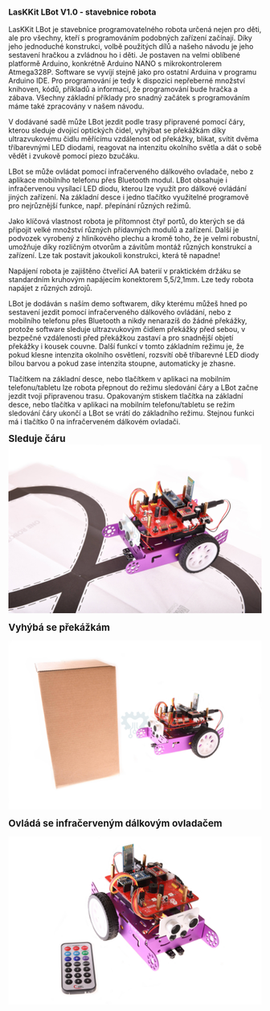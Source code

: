 <h3><span style="font-size: 12pt;"><strong>LasKKit LBot V1.0 - stavebnice robota</strong></span></h3>
<p>LasKKit LBot je&nbsp;<span>stavebnice programovatelného robota určená nejen pro děti, ale pro všechny, kteří s programováním podobných zařízení začínají. Díky jeho jednoduché konstrukci, volbě použitých dílů a našeho návodu je jeho sestavení hračkou a zvládnou ho i děti. Je postaven na velmi oblíbené platformě Arduino, konkrétně Arduino NANO s mikrokontrolerem Atmega328P. Software se vyvíjí stejně jako pro ostatní Arduina v programu Arduino IDE. Pro programování je tedy k dispozici nepřeberné množství knihoven, kódů, příkladů a informací, že programování bude hračka a zábava. Všechny základní příklady pro snadný začátek s programováním máme také zpracovány v našem návodu.</span></p>
<p><span>V dodávané sadě může LBot jezdit podle trasy připravené pomocí čáry, kterou sleduje dvojicí optických čidel, vyhýbat se překážkám díky ultrazvukovému čidlu měřícímu vzdálenost od překážky, blikat, svítit dvěma tříbarevnými LED diodami, reagovat na intenzitu okolního světla a dát o sobě vědět i zvukově pomocí piezo bzučáku.</span></p>
<p><span>LBot se může ovládat pomocí infračerveného dálkového ovladače, nebo z aplikace mobilního telefonu přes Bluetooth modul. LBot obsahuje i infračervenou vysílací LED diodu, kterou lze využít pro dálkové ovládání jiných zařízení. Na základní desce i jedno tlačítko využitelné programově pro nejrůznější funkce, např. přepínání různých režimů.</span></p>
<p><span>Jako klíčová vlastnost robota je přítomnost čtyř portů, do kterých se dá připojit velké množství různých přídavných modulů a zařízení. Další je p</span><span>odvozek vyrobený z hliníkového plechu a kromě toho, že je velmi robustní, umožňuje díky rozličným otvorům a závitům montáž různých konstrukcí a zařízení. Lze tak postavit jakoukoli konstrukci, která tě napadne!</span></p>
<p><span>Napájení robota je zajištěno čtveřicí AA baterií v praktickém držáku se standardním kruhovým napájecím konektorem 5,5/2,1mm. Lze tedy robota napájet z různých zdrojů.</span></p>
<p>LBot je dodáván s naším demo softwarem, díky kterému můžeš hned po sestavení jezdit pomocí infračerveného dálkového ovládání, nebo z mobilního telefonu přes Bluetooth a nikdy nenarazíš do žádné překážky, protože software sleduje ultrazvukovým čidlem překážky před sebou, v bezpečné vzdálenosti před překážkou zastaví a pro snadnější objetí překážky i kousek couvne. Další funkcí v&nbsp;tomto základním režimu je, že pokud klesne intenzita okolního osvětlení, rozsvítí obě tříbarevné LED diody bílou barvou a pokud zase intenzita stoupne, automaticky je zhasne.</p>
<p>Tlačítkem na základní desce, nebo tlačítkem v&nbsp;aplikaci na mobilním telefonu/tabletu lze robota přepnout do režimu sledování čáry a LBot začne jezdit tvoji připravenou trasu. Opakovaným stiskem tlačítka na základní desce, nebo tlačítka v&nbsp;aplikaci na mobilním telefonu/tabletu se režim sledování čáry ukončí a LBot se vrátí do základního režimu.&nbsp;Stejnou funkci má i tlačítko 0 na infračerveném dálkovém ovladači.</p>
<p><span style="font-size: 14pt;"><strong>Sleduje čáru</strong></span><img src="https://github.com/LasKKit/LBot/blob/master/cara.jpg?raw=true" alt="untitled-5" /></p>
<p><span style="font-size: 14pt;"><strong>Vyhýbá se překážkám</strong></span></p>
<p><strong><img src="https://github.com/LasKKit/LBot/blob/master/ultrazvuk.jpg?raw=true" alt="untitled-4" /></strong></p>
<p><span style="font-size: 14pt;"><strong>Ovládá se infračerveným dálkovým ovladačem</strong></span></p>
<p><span style="font-size: 14pt;"><strong><img src="https://github.com/LasKKit/LBot/blob/master/ovladac.jpg?raw=true" alt="untitled-2-2" /></strong></span></p>
